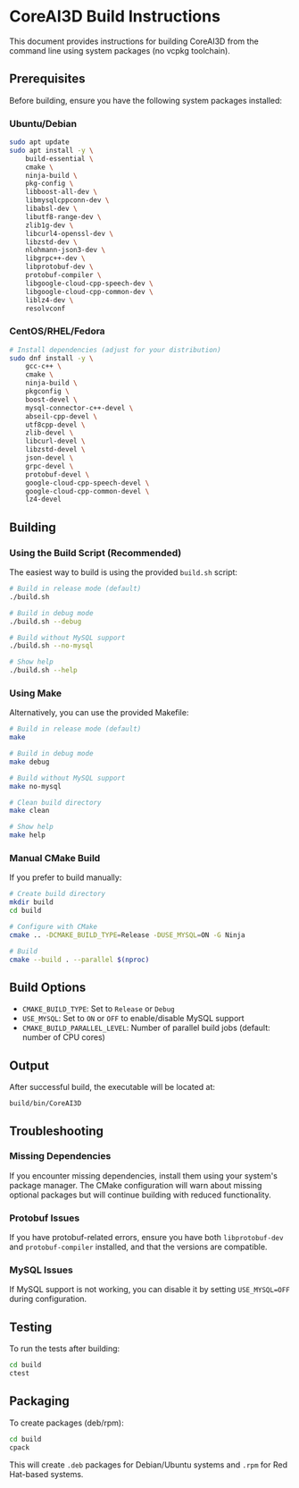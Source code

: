 # CoreAI3D Build Instructions

This document provides instructions for building CoreAI3D from the command line using system packages (no vcpkg toolchain).

## Prerequisites

Before building, ensure you have the following system packages installed:

### Ubuntu/Debian
```bash
sudo apt update
sudo apt install -y \
    build-essential \
    cmake \
    ninja-build \
    pkg-config \
    libboost-all-dev \
    libmysqlcppconn-dev \
    libabsl-dev \
    libutf8-range-dev \
    zlib1g-dev \
    libcurl4-openssl-dev \
    libzstd-dev \
    nlohmann-json3-dev \
    libgrpc++-dev \
    libprotobuf-dev \
    protobuf-compiler \
    libgoogle-cloud-cpp-speech-dev \
    libgoogle-cloud-cpp-common-dev \
    liblz4-dev \
    resolvconf
```

### CentOS/RHEL/Fedora
```bash
# Install dependencies (adjust for your distribution)
sudo dnf install -y \
    gcc-c++ \
    cmake \
    ninja-build \
    pkgconfig \
    boost-devel \
    mysql-connector-c++-devel \
    abseil-cpp-devel \
    utf8cpp-devel \
    zlib-devel \
    libcurl-devel \
    libzstd-devel \
    json-devel \
    grpc-devel \
    protobuf-devel \
    google-cloud-cpp-speech-devel \
    google-cloud-cpp-common-devel \
    lz4-devel
```

## Building

### Using the Build Script (Recommended)

The easiest way to build is using the provided `build.sh` script:

```bash
# Build in release mode (default)
./build.sh

# Build in debug mode
./build.sh --debug

# Build without MySQL support
./build.sh --no-mysql

# Show help
./build.sh --help
```

### Using Make

Alternatively, you can use the provided Makefile:

```bash
# Build in release mode (default)
make

# Build in debug mode
make debug

# Build without MySQL support
make no-mysql

# Clean build directory
make clean

# Show help
make help
```

### Manual CMake Build

If you prefer to build manually:

```bash
# Create build directory
mkdir build
cd build

# Configure with CMake
cmake .. -DCMAKE_BUILD_TYPE=Release -DUSE_MYSQL=ON -G Ninja

# Build
cmake --build . --parallel $(nproc)
```

## Build Options

- `CMAKE_BUILD_TYPE`: Set to `Release` or `Debug`
- `USE_MYSQL`: Set to `ON` or `OFF` to enable/disable MySQL support
- `CMAKE_BUILD_PARALLEL_LEVEL`: Number of parallel build jobs (default: number of CPU cores)

## Output

After successful build, the executable will be located at:
```
build/bin/CoreAI3D
```

## Troubleshooting

### Missing Dependencies

If you encounter missing dependencies, install them using your system's package manager. The CMake configuration will warn about missing optional packages but will continue building with reduced functionality.

### Protobuf Issues

If you have protobuf-related errors, ensure you have both `libprotobuf-dev` and `protobuf-compiler` installed, and that the versions are compatible.

### MySQL Issues

If MySQL support is not working, you can disable it by setting `USE_MYSQL=OFF` during configuration.

## Testing

To run the tests after building:

```bash
cd build
ctest
```

## Packaging

To create packages (deb/rpm):

```bash
cd build
cpack
```

This will create `.deb` packages for Debian/Ubuntu systems and `.rpm` for Red Hat-based systems.